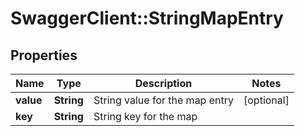 # SwaggerClient::StringMapEntry

## Properties
Name | Type | Description | Notes
------------ | ------------- | ------------- | -------------
**value** | **String** | String value for the map entry | [optional] 
**key** | **String** | String key for the map | 


